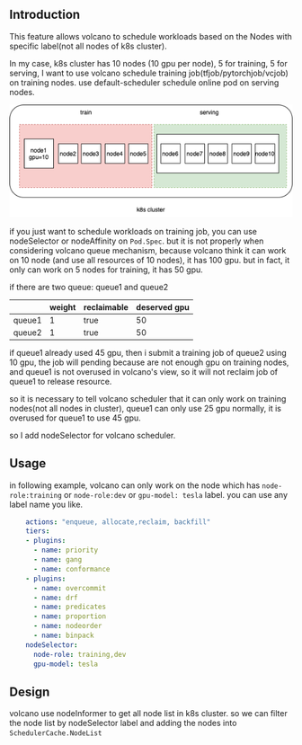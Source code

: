 ## Introduction

This feature allows volcano to schedule workloads based on the Nodes with specific label(not all nodes of k8s cluster). 

In my case, k8s cluster has 10 nodes (10 gpu per node), 5 for training, 5 for serving, I want to use volcano schedule training job(tfjob/pytorchjob/vcjob) on training nodes. use default-scheduler schedule online pod on serving nodes. 

![](./images/node-selector.png)

if you just want to schedule workloads on training job, you can use nodeSelector or nodeAffinity on `Pod.Spec`. but it is not properly when considering volcano queue mechanism, because volcano think it can work on 10 node (and use all resources of 10 nodes), it has 100 gpu. but in fact, it only can work on 5 nodes for training, it has 50 gpu. 

if there are two queue: queue1 and queue2

||weight|reclaimable|deserved gpu|
|---|---|---|---|
|queue1|1|true|50|
|queue2|1|true|50|

if queue1 already used 45 gpu, then i submit a training job of queue2 using 10 gpu, the job will pending because are not enough gpu on training nodes, and queue1 is not overused in volcano's view, so it will not reclaim job of queue1 to release resource.   

so it is necessary to tell volcano scheduler that it can only work on training nodes(not all nodes in cluster), queue1 can only use 25 gpu normally, it is overused for queue1 to use 45 gpu.

so I add nodeSelector for volcano scheduler.

## Usage

in following example, volcano can only work on the node which has `node-role:training` or `node-role:dev` or `gpu-model: tesla` label. you can use any label name you like.

```yaml
    actions: "enqueue, allocate,reclaim, backfill"
    tiers:
    - plugins:
      - name: priority
      - name: gang
      - name: conformance
    - plugins:
      - name: overcommit
      - name: drf
      - name: predicates
      - name: proportion
      - name: nodeorder
      - name: binpack
    nodeSelector:
      node-role: training,dev
      gpu-model: tesla
```

## Design

volcano use nodeInformer to get all node list in k8s cluster. so we can filter the node list by nodeSelector label and adding the nodes into `SchedulerCache.NodeList`

